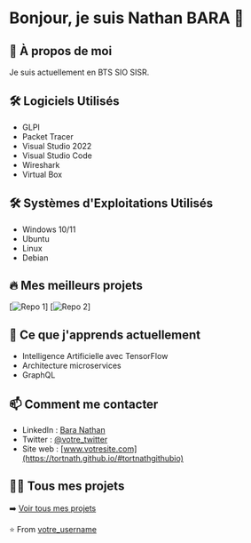 # Bonjour, je suis Nathan BARA 👋

## 🚀 À propos de moi
Je suis actuellement en BTS SIO SISR.

## 🛠 Logiciels Utilisés
- GLPI
- Packet Tracer
- Visual Studio 2022
- Visual Studio Code
- Wireshark
- Virtual Box

## 🛠 Systèmes d'Exploitations Utilisés
- Windows 10/11
- Ubuntu
- Linux
- Debian

## 🔥 Mes meilleurs projets
[![Repo 1](https://github-readme-stats.vercel.app/api/pin/?username=votre_username&repo=nom_repo_1)]
[![Repo 2](https://github-readme-stats.vercel.app/api/pin/?username=votre_username&repo=nom_repo_2)]

## 🌱 Ce que j'apprends actuellement
- Intelligence Artificielle avec TensorFlow
- Architecture microservices
- GraphQL

## 📫 Comment me contacter
- LinkedIn : [Bara Nathan](https://www.linkedin.com/in/nathan-bara-628211356/)
- Twitter : [@votre_twitter](https://twitter.com/votre_twitter)
- Site web : [www.votresite.com](https://tortnath.github.io/#tortnathgithubio)

## 👨‍💻 Tous mes projets
➡️ [Voir tous mes projets](https://github.com/votre_username?tab=repositories)

⭐️ From [votre_username](https://tortnath.github.io/#tortnathgithubio)

